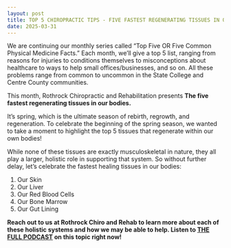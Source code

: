 ```yaml
---
layout: post
title: TOP 5 CHIROPRACTIC TIPS - FIVE FASTEST REGENERATING TISSUES IN OUR BODIES
date: 2025-03-31
---
```


We are continuing our monthly series called “Top Five OR Five Common Physical Medicine Facts.” Each month, we’ll give a top 5 list, ranging from reasons for injuries to conditions themselves to misconceptions about healthcare to ways to help small offices/businesses, and so on. All these problems range from common to uncommon in the State College and Centre County communities.

This month, Rothrock Chiropractic and Rehabilitation presents **The five fastest regenerating tissues in our bodies.**

It’s spring, which is the ultimate season of rebirth, regrowth, and regeneration. To celebrate the beginning of the spring season, we wanted to take a moment to highlight the top 5 tissues that regenerate within our own bodies!

While none of these tissues are exactly musculoskeletal in nature, they all play a larger, holistic role in supporting that system. So without further delay, let’s celebrate the fastest healing tissues in our bodies:

1. Our Skin
2. Our Liver
3. Our Red Blood Cells
4. Our Bone Marrow
5. Our Gut Lining

**Reach out to us at Rothrock Chiro and Rehab to learn more about each of these holistic systems and how we may be able to help. Listen to <a href="https://youtu.be/VFnQAPjHZtM">THE FULL PODCAST</a> on this topic right now!**

